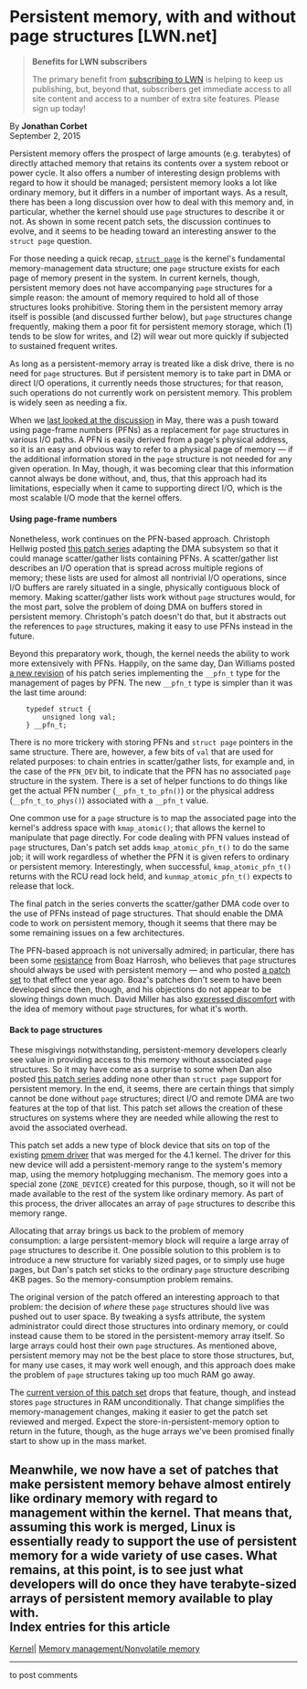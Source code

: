 # Persistent memory, with and without page structures [LWN.net]

> **Benefits for LWN subscribers**
> 
> The primary benefit from [subscribing to LWN](/Promo/nst-nag5/subscribe) is helping to keep us publishing, but, beyond that, subscribers get immediate access to all site content and access to a number of extra site features. Please sign up today! 

By **Jonathan Corbet**  
September 2, 2015 

Persistent memory offers the prospect of large amounts (e.g. terabytes) of directly attached memory that retains its contents over a system reboot or power cycle. It also offers a number of interesting design problems with regard to how it should be managed; persistent memory looks a lot like ordinary memory, but it differs in a number of important ways. As a result, there has been a long discussion over how to deal with this memory and, in particular, whether the kernel should use `page` structures to describe it or not. As shown in some recent patch sets, the discussion continues to evolve, and it seems to be heading toward an interesting answer to the `struct page` question. 

For those needing a quick recap, [`struct page`](/Articles/565097/) is the kernel's fundamental memory-management data structure; one `page` structure exists for each page of memory present in the system. In current kernels, though, persistent memory does not have accompanying `page` structures for a simple reason: the amount of memory required to hold all of those structures looks prohibitive. Storing them in the persistent memory array itself is possible (and discussed further below), but `page` structures change frequently, making them a poor fit for persistent memory storage, which (1) tends to be slow for writes, and (2) will wear out more quickly if subjected to sustained frequent writes. 

As long as a persistent-memory array is treated like a disk drive, there is no need for `page` structures. But if persistent memory is to take part in DMA or direct I/O operations, it currently needs those structures; for that reason, such operations do not currently work on persistent memory. This problem is widely seen as needing a fix. 

When we [last looked at the discussion](/Articles/644079/) in May, there was a push toward using page-frame numbers (PFNs) as a replacement for `page` structures in various I/O paths. A PFN is easily derived from a page's physical address, so it is an easy and obvious way to refer to a physical page of memory — if the additional information stored in the `page` structure is not needed for any given operation. In May, though, it was becoming clear that this information cannot always be done without, and, thus, that this approach had its limitations, especially when it came to supporting direct I/O, which is the most scalable I/O mode that the kernel offers. 

#### Using page-frame numbers

Nonetheless, work continues on the PFN-based approach. Christoph Hellwig posted [this patch series](/Articles/654273/) adapting the DMA subsystem so that it could manage scatter/gather lists containing PFNs. A scatter/gather list describes an I/O operation that is spread across multiple regions of memory; these lists are used for almost all nontrivial I/O operations, since I/O buffers are rarely situated in a single, physically contiguous block of memory. Making scatter/gather lists work without `page` structures would, for the most part, solve the problem of doing DMA on buffers stored in persistent memory. Christoph's patch doesn't do that, but it abstracts out the references to `page` structures, making it easy to use PFNs instead in the future. 

Beyond this preparatory work, though, the kernel needs the ability to work more extensively with PFNs. Happily, on the same day, Dan Williams posted [a new revision](/Articles/654396/) of his patch series implementing the `__pfn_t` type for the management of pages by PFN. The new `__pfn_t` type is simpler than it was the last time around: 
    
    
        typedef struct {
        	unsigned long val;
        } __pfn_t;
    

There is no more trickery with storing PFNs and `struct page` pointers in the same structure. There are, however, a few bits of `val` that are used for related purposes: to chain entries in scatter/gather lists, for example and, in the case of the `PFN_DEV` bit, to indicate that the PFN has no associated `page` structure in the system. There is a set of helper functions to do things like get the actual PFN number (`__pfn_t_to_pfn()`) or the physical address (`__pfn_t_to_phys()`) associated with a `__pfn_t` value. 

One common use for a `page` structure is to map the associated page into the kernel's address space with `kmap_atomic()`; that allows the kernel to manipulate that page directly. For code dealing with PFN values instead of `page` structures, Dan's patch set adds `kmap_atomic_pfn_t()` to do the same job; it will work regardless of whether the PFN it is given refers to ordinary or persistent memory. Interestingly, when successful, `kmap_atomic_pfn_t()` returns with the RCU read lock held, and `kunmap_atomic_pfn_t()` expects to release that lock. 

The final patch in the series converts the scatter/gather DMA code over to the use of PFNs instead of page structures. That should enable the DMA code to work on persistent memory, though it seems that there may be some remaining issues on a few architectures. 

The PFN-based approach is not universally admired; in particular, there has been some [resistance](/Articles/656200/) from Boaz Harrosh, who believes that `page` structures should always be used with persistent memory — and who posted [a patch set](/Articles/608538/) to that effect one year ago. Boaz's patches don't seem to have been developed since then, though, and his objections do not appear to be slowing things down much. David Miller has also [expressed discomfort](/Articles/656201/) with the idea of memory without `page` structures, for what it's worth. 

#### Back to page structures

These misgivings notwithstanding, persistent-memory developers clearly see value in providing access to this memory without associated `page` structures. So it may have come as a surprise to some when Dan also posted [this patch series](/Articles/656263/) adding none other than `struct page` support for persistent memory. In the end, it seems, there are certain things that simply cannot be done without `page` structures; direct I/O and remote DMA are two features at the top of that list. This patch set allows the creation of these structures on systems where they are needed while allowing the rest to avoid the associated overhead. 

This patch set adds a new type of block device that sits on top of the existing [pmem driver](/Articles/640113/) that was merged for the 4.1 kernel. The driver for this new device will add a persistent-memory range to the system's memory map, using the memory hotplugging mechanism. The memory goes into a special zone (`ZONE_DEVICE`) created for this purpose, though, so it will not be made available to the rest of the system like ordinary memory. As part of this process, the driver allocates an array of `page` structures to describe this memory range. 

Allocating that array brings us back to the problem of memory consumption: a large persistent-memory block will require a large array of `page` structures to describe it. One possible solution to this problem is to introduce a new structure for variably sized pages, or to simply use huge pages, but Dan's patch set sticks to the ordinary `page` structure describing 4KB pages. So the memory-consumption problem remains. 

The original version of the patch offered an interesting approach to that problem: the decision of _where_ these `page` structures should live was pushed out to user space. By tweaking a sysfs attribute, the system administrator could direct those structures into ordinary memory, or could instead cause them to be stored in the persistent-memory array itself. So large arrays could host their own `page` structures. As mentioned above, persistent memory may not be the best place to store those structures, but, for many use cases, it may work well enough, and this approach does make the problem of `page` structures taking up too much RAM go away. 

The [current version of this patch set](/Articles/656264/) drops that feature, though, and instead stores `page` structures in RAM unconditionally. That change simplifies the memory-management changes, making it easier to get the patch set reviewed and merged. Expect the store-in-persistent-memory option to return in the future, though, as the huge arrays we've been promised finally start to show up in the mass market. 

Meanwhile, we now have a set of patches that make persistent memory behave almost entirely like ordinary memory with regard to management within the kernel. That means that, assuming this work is merged, Linux is essentially ready to support the use of persistent memory for a wide variety of use cases. What remains, at this point, is to see just what developers will do once they have terabyte-sized arrays of persistent memory available to play with.  
Index entries for this article  
---  
[Kernel](/Kernel/Index)| [Memory management/Nonvolatile memory](/Kernel/Index#Memory_management-Nonvolatile_memory)  
  


* * *

to post comments 
